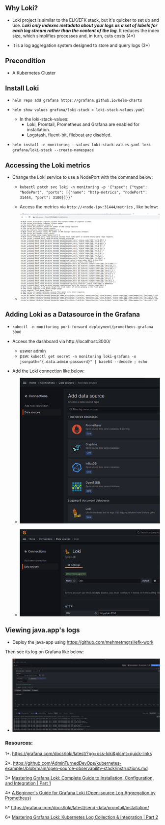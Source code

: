 ## Why Loki?

- Loki project is similar to the ELK/EFK stack, but it's quicker to set up and use. ***Loki only indexes metadata about your logs as a set of labels for each log stream rather than the content of the log***. It reduces the index size, which simplifies processes and, in turn, cuts costs (4*)

- It is a log aggregation system designed to store and query logs (3*)

## Precondition

- A Kubernetes Cluster

## Install Loki

- ```helm repo add grafana https://grafana.github.io/helm-charts```

- ```helm show values grafana/loki-stack > loki-stack-values.yaml```

   - In the loki-stack-values:
     - Loki, Promtail, Prometheus and Grafana are enabled for installation.
     - Logstash, fluent-bit, filebeat are disabled. 

- ```helm install -n monitoring --values loki-stack-values.yaml loki grafana/loki-stack --create-namespace```

## Accessing the Loki metrics

- Change the Loki service to use a NodePort with the command below:

   - ```kubectl patch svc loki -n monitoring -p '{"spec": {"type": "NodePort", "ports": [{"name": "http-metrics", "nodePort": 31444, "port": 3100}]}}'```

   - Access the metrics via ```http://<node-ip>:31444/metrics``` , like below:

   - ![Loki Metrics](loki-metrics.png)

## Adding Loki as a Datasource in the Grafana

   - ```kubectl -n monitoring port-forward deployment/prometheus-grafana 3000```

   - Access the dashboard via http://localhost:3000/
     - uswer admin
     - psw: ```kubectl get secret -n monitoring loki-grafana -o jsonpath="{.data.admin-password}" | base64 --decode ; echo```

   - Add the Loki connection like below:

      - ![Grafana-loki-datasource](grafana-loki-datasource-1.png)

      - ![Grafana-loki-datasource](grafana-loki-datasource-2.png)
      
## Viewing java.app's logs

- Deploy the java-app using https://github.com/mehmetmgrsl/efk-work

Then see its log on Grafana like below:

- ![Grafana-JavaApp-Logs](grafana-java-app-logs.png)

### Resources:
1*. https://grafana.com/docs/loki/latest/?pg=oss-loki&plcmt=quick-links

2*. https://github.com/AdminTurnedDevOps/kubernetes-examples/blob/main/open-source-observability-stack/instructions.md

3* [Mastering Grafana Loki: Complete Guide to Installation, Configuration, and Integration | Part 1](https://www.youtube.com/watch?v=0B-yQdSXFJE)

4* [A Beginner's Guide for Grafana Loki (Open-source Log Aggregation by Prometheus)](https://www.atatus.com/blog/a-beginners-guide-for-grafana-loki/#:~:text=Loki%20project%20is%20similar%20to,%2C%20in%20turn%2C%20cuts%20costs.)

5* https://grafana.com/docs/loki/latest/send-data/promtail/installation/

6* [Mastering Grafana Loki: Kubernetes Log Collection & Integration | Part 2](https://www.youtube.com/watch?v=O52dseg2bJo)



